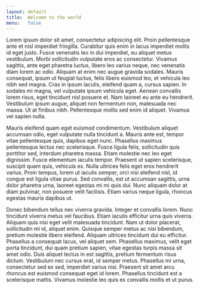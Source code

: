 ```yaml
---
layout: default
title:  Welcome to the world
menu:   false
---
```


Lorem ipsum dolor sit amet, consectetur adipiscing elit. Proin pellentesque ante et nisl imperdiet fringilla. Curabitur quis enim in lacus imperdiet mollis id eget justo. Fusce venenatis leo in dui imperdiet, eu aliquet metus vestibulum. Morbi sollicitudin vulputate eros ac consectetur. Vivamus sagittis, ante eget pharetra luctus, libero leo varius neque, nec venenatis diam lorem ac odio. Aliquam at enim nec augue gravida sodales. Mauris consequat, ipsum ut feugiat luctus, felis libero euismod leo, et vehicula leo nibh sed magna. Cras in ipsum iaculis, eleifend quam a, cursus sapien. In sodales mi magna, vel vulputate ipsum vehicula eget. Aenean convallis lorem risus, eget tincidunt nisl posuere et. Nam laoreet eu ante eu hendrerit. Vestibulum ipsum augue, aliquet non fermentum non, malesuada nec massa. Ut at finibus nibh. Pellentesque mollis sed enim id aliquet. Vivamus vel sapien nulla.

Mauris eleifend quam eget euismod condimentum. Vestibulum aliquet accumsan odio, eget vulputate nulla tincidunt a. Mauris ante est, tempor vitae pellentesque quis, dapibus eget nunc. Phasellus maximus pellentesque lectus nec scelerisque. Fusce ligula felis, sollicitudin quis porttitor sed, interdum pharetra massa. Etiam molestie nec leo eget dignissim. Fusce elementum iaculis tempor. Praesent ut sapien scelerisque, suscipit quam quis, vehicula ex. Nulla ultrices felis eget eros hendrerit varius. Proin tempus, lorem ut iaculis semper, orci nisi eleifend nisl, id congue est ligula vitae purus. Sed convallis, est ut accumsan sagittis, urna dolor pharetra urna, laoreet egestas mi mi quis dui. Nunc aliquam dolor at diam pulvinar, non posuere velit facilisis. Etiam varius neque ligula, rhoncus egestas mauris dapibus ut.

Donec bibendum tellus nec viverra gravida. Integer et convallis lorem. Nunc tincidunt viverra metus vel faucibus. Etiam iaculis efficitur urna quis viverra. Aliquam quis nisi eget velit malesuada tincidunt. Nam ut dolor placerat, sollicitudin mi id, aliquet enim. Quisque semper metus ac nisi bibendum, pretium molestie libero eleifend. Aliquam ultrices tincidunt dui eu efficitur. Phasellus a consequat lacus, vel aliquet sem. Phasellus maximus, velit eget porta tincidunt, dui quam pretium sapien, vitae egestas turpis massa sit amet odio. Duis aliquet lectus in est sagittis, pretium fermentum risus dictum. Vestibulum nec cursus erat, id semper metus. Phasellus mi urna, consectetur sed ex sed, imperdiet varius nisi. Praesent sit amet arcu rhoncus est euismod consequat eget id lorem. Phasellus tincidunt est a scelerisque mattis. Vivamus molestie leo quis ex convallis mollis et ut purus.